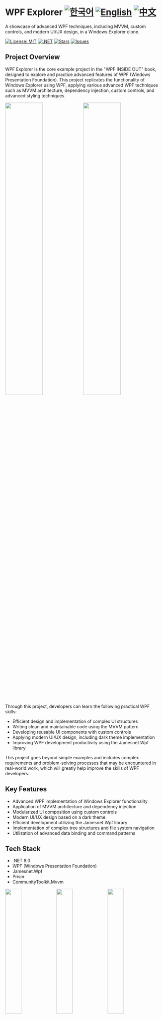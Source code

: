 # WPF Explorer [![한국어](https://img.shields.io/badge/Language-한국어-blue.svg)](README.md) [![English](https://img.shields.io/badge/Language-English-green.svg)](README.en.md) [![中文](https://img.shields.io/badge/Language-中文-red.svg)](README.zh-CN.md)

A showcase of advanced WPF techniques, including MVVM, custom controls, and modern UI/UX design, in a Windows Explorer clone.

[![License: MIT](https://img.shields.io/badge/License-MIT-yellow.svg)](https://opensource.org/licenses/MIT)
[![.NET](https://img.shields.io/badge/.NET-8.0-blue.svg)](https://dotnet.microsoft.com/download)
[![Stars](https://img.shields.io/github/stars/jamesnet214/wpf-explorer.svg)](https://github.com/jamesnet214/wpf-explorer/stargazers)
[![Issues](https://img.shields.io/github/issues/jamesnet214/wpf-explorer.svg)](https://github.com/jamesnet214/wpf-explorer/issues)


## Project Overview

WPF Explorer is the core example project in the "WPF INSIDE OUT" book, designed to explore and practice advanced features of WPF (Windows Presentation Foundation). This project replicates the functionality of Windows Explorer using WPF, applying various advanced WPF techniques such as MVVM architecture, dependency injection, custom controls, and advanced styling techniques.

<img src="https://github.com/user-attachments/assets/a7b9c310-6b2b-4268-bc50-ba56cccb383c" width="49%"/>
<img src="https://github.com/user-attachments/assets/8e547f5a-762b-43de-81c7-f6f816c9190d" width="49%"/>

<p/>

Through this project, developers can learn the following practical WPF skills:
- Efficient design and implementation of complex UI structures
- Writing clean and maintainable code using the MVVM pattern
- Developing reusable UI components with custom controls 
- Applying modern UI/UX design, including dark theme implementation
- Improving WPF development productivity using the Jamesnet.Wpf library

This project goes beyond simple examples and includes complex requirements and problem-solving processes that may be encountered in real-world work, which will greatly help improve the skills of WPF developers.


## Key Features

- Advanced WPF implementation of Windows Explorer functionality
- Application of MVVM architecture and dependency injection
- Modularized UI composition using custom controls
- Modern UI/UX design based on a dark theme
- Efficient development utilizing the Jamesnet.Wpf library
- Implementation of complex tree structures and file system navigation
- Utilization of advanced data binding and command patterns
  
## Tech Stack

- .NET 8.0
- WPF (Windows Presentation Foundation) 
- Jamesnet.Wpf
- Prism
- CommunityToolkit.Mvvm

<img src="https://github.com/user-attachments/assets/af70f422-7057-4e77-a54d-042ee8358d2a" width="32%"/>
<img src="https://github.com/user-attachments/assets/e4feaa10-a107-4b58-8d13-1d8be620ec62" width="32%"/>
<img src="https://github.com/user-attachments/assets/5ff487f6-55e4-43e1-9abf-f8d419ee6943" width="32%"/>

## Getting Started

##### 1. Clone the repository:

```
git clone https://github.com/jamesnet214/wpf-explorer.git
```

##### 2. Open the solution in Visual Studio 2022 or later
##### 3. Restore required NuGet packages
##### 4. Build and run the project



## Introduction to the "WPF INSIDE OUT" Book

"WPF INSIDE OUT" is a comprehensive guidebook that covers advanced features and practical application methods of WPF in detail. Through the WPF Explorer project, this book explains the actual application development process step by step, providing readers with practical WPF development experience.

### Book Purchase Link
[Buy WPF INSIDE OUT](https://jamesnet.dev/store)

![image](https://github.com/user-attachments/assets/d35b0f27-dae0-43e1-a8e4-66bab832d72a)

## Table of Contents

1. OVERVIEW
   - 1.1 Philosophy and Direction of Learning
   - 1.2 Utilization and Understanding of Design Elements
   - 1.3 Professional Utilization of (CustomControl)
   - 1.4 GitHub Repository
   - 1.5 External Libraries and Dependencies
   - 1.6 Importance of .NET Version Selection
   - 1.7 Project Configuration
   - 1.8 Wrapping up the (Project Overview) Section

2. Application
   - 2.1 Project Naming
   - 2.2 Creating a New Project (WpfExplorer)
   - 2.3 Version Selection and Project Creation
   - 2.4 Removing Default Configuration Files
   - 2.5 Libraries and Dependencies
   - 2.6 App Implementation
   - 2.7 Starter Implementation
   - 2.8 Wrapping up the (Application) Section
   
3. DarkWindow
   - 3.1 Project Naming  
   - 3.2 Creating the Project (WpfExplorer.Support)
   - 3.3 Managing Generic.xaml
   - 3.4 AssemblyInfo.cs File and CustomControl Relationship
   - 3.5 Creating a Custom Control (CustomControl)
   - 3.6 Creating a Resource Dictionary
   - 3.7 Implementing Window Buttons
   - 3.8 CloseButton Implementation
   - 3.9 MaximizeButton Implementation  
   - 3.10 MinimizeButton Implementation
   - 3.11 Merging Generic.xaml Resource File
   - 3.12 DarkWindow Implementation
   - 3.13 Running DarkWindow
   - 3.14 Wrapping up the (DarkWindow) Section

4. Multiple ItemsControls
   - 4.1 TreeView Implementation
   - 4.2 FolderTreeView Implementation  
   - 4.3 Adding FolderTreeView in the View
   - 4.4 FolderTreeItem Implementation
   - 4.5 Merging ResourceDictionary
   - 4.6 Running: FolderTreeItem Test
   - 4.7 Replacing TreeViewItem Control
   - 4.8 MVVM: Implementing ViewModel
   - 4.9 Binding: TestTitle
   - 4.10 Assigning DataContext
   - 4.11 Running: ViewModel Binding Test
   - 4.12 Removing Temporary Properties
   - 4.13 Another Binding Test Method
   - 4.14 Creating Model Classes
   - 4.15 Creating DirectoryManager Class (Helper)
   - 4.16 Brief Introduction to Prism
   - 4.17 Registering Singleton Objects
   - 4.18 Managing ViewModel Registration
   - 4.19 Dependency Injection
   - 4.20 Wrapping up the (Multiple ItemsControls) Section  

5. MainContent
   - 5.1 WpfExplorer.Main
   - 5.2 Registering MainContent
   - 5.3 Cautions on Object Design (Dependency Injection)
   - 5.4 Changing ExplorerWindow Structure
   - 5.5 MainContent Dependency Injection
   - 5.6 Running: MainContent Test
   - 5.7 Moving FolderTreeView Related Files to Project
   - 5.8 Creating Window Directory Structure
   - 5.9 Implementing MainContent ViewModel
   - 5.10 Implementing MainContent View
   - 5.11 ItemsControl: Specifying Child Element Objects
   - 5.12 How to Implement Events in the ViewModel
   - 5.13 TreeView Event Binding
   - 5.14 Connecting SelectionCommand
   - 5.15 Running: SelectionCommand Test
   - 5.16 Creating a More Simplified ICommand
   - 5.17 TreeView Hierarchy Structure
   - 5.18 Connecting TreeViewItem Children
   - 5.19 Overriding GetContainerForItem
   - 5.20 Hierarchy Expression: DepthConverter
   - 5.21 Showing/Hiding Tree Child Nodes (IsExpanded)  
   - 5.22 ExpandButton Implementation (ToggleButton)
   - 5.23 Implementing Final TreeView Resources
   - 5.24 Wrapping up the (MainContent) Section

6. NavigatorService  
   - 6.1 Implementing Singleton Instance
   - 6.2 Dependency Injection: NavigatorService Implementation
   - 6.3 Binding File List
   - 6.4 FileListBox Implementation
   - 6.5 Creating Detailed File List
   - 6.6 PolygonSelector Implementation
   - 6.7 Wrapping up the (NavigatorService) Section

7. LocationContent
   - 7.1 WpfExplorer.Location  
   - 7.2 Modularizing LocationContent View
   - 7.3 LocatorButton Implementation  
   - 7.4 LocatorTextBox Implementation
   - 7.5 Merging Generic.xaml
   - 7.6 Enhancing LocationContent View
   - 7.7 Connecting LocatorTextBox Current Location
   - 7.8 Enhancing DarkWindow
   - 7.9 Wrapping up the (LocationContent) Section

8. Advancement 
   - 8.1 Enhancing DarkScrollViewer
   - 8.2 Initializing FolderTreeView  
   - 8.3 Representing Inaccessible Directories
   - 8.4 Wrapping up the (LocationContent) Section

## Learning Materials

- [YouTube Practice Videos](https://www.youtube.com/watch?v=2PuvhTEcWAQ)
- [4-Hour Full Education Video](https://youtube.com/live/KtjC8a-BA1g)  

<img src="https://github.com/user-attachments/assets/8e547f5a-762b-43de-81c7-f6f816c9190d" width="49%"/>
<img src="https://github.com/user-attachments/assets/77f1fd54-66f2-46dc-91a2-977d5956c305" width="49%"/>

## Contributing

If you would like to contribute to this project, please send a pull request. All contributions are welcome!

## License

This project is under the MIT License. For more information, see the [LICENSE](LICENSE) file.

## Contact

- Website: https://jamesnet.dev
- Email: james@jamesnet.dev, vickyqu115@hotmail.com
